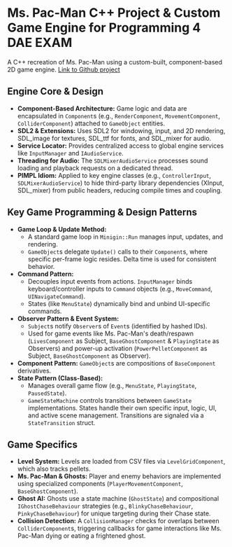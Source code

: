 
# Ms. Pac-Man C++ Project & Custom Game Engine for Programming 4 DAE EXAM

A C++ recreation of Ms. Pac-Man using a custom-built, component-based 2D game engine.
[Link to Github project](https://github.com/KennoRat/Prog4_EngineExam_MissPacman.git)

## Engine Core & Design

*   **Component-Based Architecture:** Game logic and data are encapsulated in `Component`s (e.g., `RenderComponent`, `MovementComponent`, `ColliderComponent`) attached to `GameObject` entities.
*   **SDL2 & Extensions:** Uses SDL2 for windowing, input, and 2D rendering, SDL_image for textures, SDL_ttf for fonts, and SDL_mixer for audio.
*   **Service Locator:** Provides centralized access to global engine services like `InputManager` and `IAudioService`.
*   **Threading for Audio:** The `SDLMixerAudioService` processes sound loading and playback requests on a dedicated thread.
*   **PIMPL Idiom:** Applied to key engine classes (e.g., `ControllerInput`, `SDLMixerAudioService`) to hide third-party library dependencies (XInput, SDL_mixer) from public headers, reducing compile times and coupling.

## Key Game Programming & Design Patterns

*   **Game Loop & Update Method:**
    *   A standard game loop in `Minigin::Run` manages input, updates, and rendering.
    *   `GameObject`s delegate `Update()` calls to their `Component`s, where specific per-frame logic resides. Delta time is used for consistent behavior.
*   **Command Pattern:**
    *   Decouples input events from actions. `InputManager` binds keyboard/controller inputs to `Command` objects (e.g., `MoveCommand`, `UINavigateCommand`).
    *   States (like `MenuState`) dynamically bind and unbind UI-specific commands.
*   **Observer Pattern & Event System:**
    *   `Subject`s notify `Observer`s of `Event`s (identified by hashed IDs).
    *   Used for game events like Ms. Pac-Man's death/respawn (`LivesComponent` as Subject, `BaseGhostComponent` & `PlayingState` as Observers) and power-up activation (`PowerPelletComponent` as Subject, `BaseGhostComponent` as Observer).
*   **Component Pattern:** `GameObject`s are compositions of `BaseComponent` derivatives.
*   **State Pattern (Class-Based):**
    *   Manages overall game flow (e.g., `MenuState`, `PlayingState`, `PausedState`).
    *   `GameStateMachine` controls transitions between `GameState` implementations. States handle their own specific input, logic, UI, and active scene management. Transitions are signaled via a `StateTransition` struct.

## Game Specifics

*   **Level System:** Levels are loaded from CSV files via `LevelGridComponent`, which also tracks pellets.
*   **Ms. Pac-Man & Ghosts:** Player and enemy behaviors are implemented using specialized components (`PlayerMovementComponent`, `BaseGhostComponent`).
*   **Ghost AI:** Ghosts use a state machine (`GhostState`) and compositional `IGhostChaseBehaviour` strategies (e.g., `BlinkyChaseBehaviour`, `PinkyChaseBehaviour`) for unique targeting during their Chase state.
*   **Collision Detection:** A `CollisionManager` checks for overlaps between `ColliderComponent`s, triggering callbacks for game interactions like Ms. Pac-Man dying or eating a frightened ghost.

